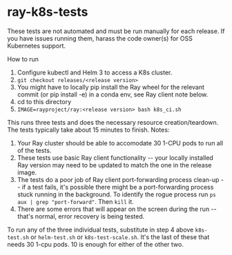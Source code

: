# ray-k8s-tests

These tests are not automated and must be run manually for each release.
If you have issues running them, harass the code owner(s) for OSS Kubernetes support.

How to run
1. Configure kubectl and Helm 3 to access a K8s cluster.
2. `git checkout releases/<release version>`
3. You might have to locally pip install the Ray wheel for the relevant commit (or pip install -e) in a conda env, see Ray client note below.
4. cd to this directory
3. `IMAGE=rayproject/ray:<release version> bash k8s_ci.sh`

This runs three tests and does the necessary resource creation/teardown. The tests typically take about 15 minutes to finish.
Notes:
1. Your Ray cluster should be able to accomodate 30 1-CPU pods to run all of the tests.
2. These tests use basic Ray client functionality -- your locally installed Ray version may need to be updated to match the one in the release image.
3. The tests do a poor job of Ray client port-forwarding process clean-up -- if a test fails, it's possible there might be a port-forwarding process stuck running in the background. To identify the rogue process run `ps aux | grep "port-forward"`. Then `kill` it.
4. There are some errors that will appear on the screen during the run -- that's normal, error recovery is being tested.

To run any of the three individual tests, substitute in step 4 above `k8s-test.sh` or `helm-test.sh` or `k8s-test-scale.sh`.
It's the last of these that needs 30 1-cpu pods. 10 is enough for either of the other two.

